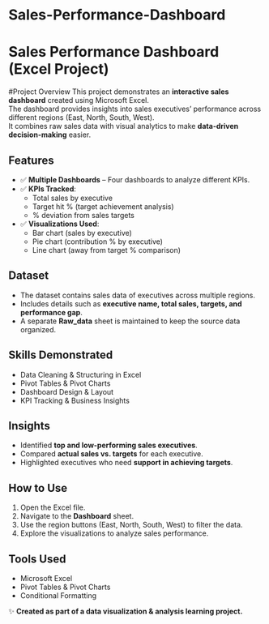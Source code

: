 # Sales-Performance-Dashboard
# Sales Performance Dashboard (Excel Project)

#Project Overview
This project demonstrates an **interactive sales dashboard** created using Microsoft Excel.  
The dashboard provides insights into sales executives’ performance across different regions (East, North, South, West).  
It combines raw sales data with visual analytics to make **data-driven decision-making** easier.


## Features
- ✅ **Multiple Dashboards** – Four dashboards to analyze different KPIs.  
- ✅ **KPIs Tracked**:  
  - Total sales by executive  
  - Target hit % (target achievement analysis)  
  - % deviation from sales targets  
- ✅ **Visualizations Used**:  
  - Bar chart (sales by executive)  
  - Pie chart (contribution % by executive)  
  - Line chart (away from target % comparison)  


## Dataset
- The dataset contains sales data of executives across multiple regions.  
- Includes details such as **executive name, total sales, targets, and performance gap**.  
- A separate **Raw_data** sheet is maintained to keep the source data organized.  


## Skills Demonstrated
- Data Cleaning & Structuring in Excel  
- Pivot Tables & Pivot Charts  
- Dashboard Design & Layout  
- KPI Tracking & Business Insights  

## Insights
- Identified **top and low-performing sales executives**.  
- Compared **actual sales vs. targets** for each executive.  
- Highlighted executives who need **support in achieving targets**.  

## How to Use
1. Open the Excel file.  
2. Navigate to the **Dashboard** sheet.  
3. Use the region buttons (East, North, South, West) to filter the data.  
4. Explore the visualizations to analyze sales performance.  


## Tools Used
- Microsoft Excel  
- Pivot Tables & Pivot Charts  
- Conditional Formatting  


✨ **Created as part of a data visualization & analysis learning project.**
